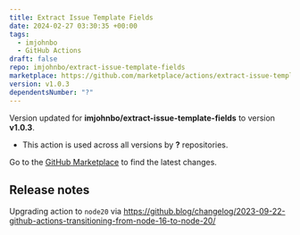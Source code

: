 ```yaml
---
title: Extract Issue Template Fields
date: 2024-02-27 03:30:35 +00:00
tags:
  - imjohnbo
  - GitHub Actions
draft: false
repo: imjohnbo/extract-issue-template-fields
marketplace: https://github.com/marketplace/actions/extract-issue-template-fields
version: v1.0.3
dependentsNumber: "?"
---
```



Version updated for **imjohnbo/extract-issue-template-fields** to version **v1.0.3**.
- This action is used across all versions by **?** repositories.

Go to the [GitHub Marketplace](https://github.com/marketplace/actions/extract-issue-template-fields) to find the latest changes.

## Release notes

Upgrading action to `node20` via https://github.blog/changelog/2023-09-22-github-actions-transitioning-from-node-16-to-node-20/
